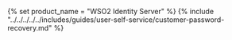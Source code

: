 {% set product_name = "WSO2 Identity Server" %}
{% include "../../../../../includes/guides/user-self-service/customer-password-recovery.md" %}
